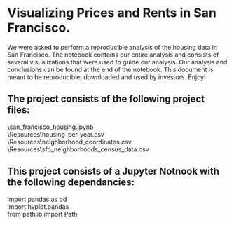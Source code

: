 # Visualizing Prices and Rents in San Francisco.


We were asked to perform a reproducible analysis of the housing data in San Francisco.  The notebook contains our entire analysis and consists of several visualizations that were used to guide our analysis. Our analysis and conclusions can be found at the end of the notebook.  This document is meant to be reproducible, downloaded and used by investors. Enjoy!

## The project consists of the following project files:

\san_francisco_housing.jpynb  
\Resources\housing_per_year.csv  
\Resources\neighborhood_coordinates.csv  
\Resources\sfo_neighborhoods_census_data.csv  
    


## This project consists of a Jupyter Notnook with the following dependancies:

import pandas as pd  
import hvplot.pandas  
from pathlib import Path   
